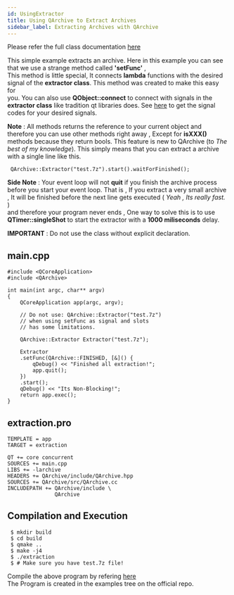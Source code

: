 ```yaml
---
id: UsingExtractor
title: Using QArchive to Extract Archives
sidebar_label: Extracting Archives with QArchive
---
```


Please refer the full class documentation [here](QArchiveExtractor.md)

This simple example extracts an archive.
Here in this example you can see that we use a strange method called **'setFunc'** ,   
This method is little special, It connects **lambda** functions with the desired   
signal of the **extractor class**. This method was created to make this easy for   
you. You can also use **QObject::connect** to connect with signals in the   
**extractor class** like tradition qt libraries does. See [here](QArchiveSignalCodes.md) to get the signal
codes for your desired signals.

**Note** : All methods returns the reference to your current object and therefore you
can use other methods right away , Except for **isXXX()** methods because they return
bools. This feature is new to QArchive (to *The best of my knowledge*). This simply
means that you can extract a archive with a single line like this.

```
 QArchive::Extractor("test.7z").start().waitForFinished();
```

**Side Note** : Your event loop will not **quit** if you finish the archive process
before you start your event loop. That is , If you extract a very small archive , It 
will be finished before the next line gets executed ( *Yeah , Its really fast.* )   
and therefore your program never ends , One way to solve this is to use   
**QTimer::singleShot** to start the extractor with a **1000 miliseconds** delay.

**IMPORTANT** : Do not use the class without explicit declaration.

## main.cpp
```
#include <QCoreApplication>
#include <QArchive>

int main(int argc, char** argv)
{
    QCoreApplication app(argc, argv);
    
    // Do not use: QArchive::Extractor("test.7z")
    // when using setFunc as signal and slots
    // has some limitations.

    QArchive::Extractor Extractor("test.7z");

    Extractor
    .setFunc(QArchive::FINISHED, [&]() {
        qDebug() << "Finished all extraction!";
        app.quit();
    })
    .start();
    qDebug() << "Its Non-Blocking!";
    return app.exec();
}
```

## extraction.pro

```
TEMPLATE = app
TARGET = extraction

QT += core concurrent
SOURCES += main.cpp
LIBS += -larchive
HEADERS += QArchive/include/QArchive.hpp
SOURCES += QArchive/src/QArchive.cc
INCLUDEPATH += QArchive/include \
               QArchive

```

## Compilation and Execution

```
 $ mkdir build
 $ cd build
 $ qmake ..
 $ make -j4
 $ ./extraction
 $ # Make sure you have test.7z file!
```

Compile the above program by refering [here](AddingToYourQtProject.md)   
The Program is created in the examples tree on the official repo.

